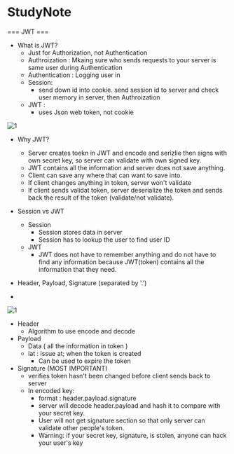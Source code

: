 # StudyNote

=== JWT ===
- What is JWT?
  -  Just for Authorization, not Authentication
    - Authroization  : Mkaing sure who sends requests to your server is same user during Authentication
    - Authentication : Logging user in
  - Session:
    - send down id into cookie. send session id to server and check user memory in server, then Authroization
  - JWT :
    - uses Json web token, not cookie
    
![1](https://github.com/DASverseTJK/StudyNote/assets/131336470/ab7eb05a-72ef-42be-9840-e025ca968103)
 
 - Why JWT?
   - Server creates toekn in JWT and encode and serizlie then signs with own secret key, so server can validate with own signed key.
   - JWT contains all the information and server does not save anything.
   - Client can save any where that can want to save into.
   - If client changes anything in token, server won't validate
   - If client sends validat token, server deserialize the token and sends back the result of the token (validate/not validate).
 - Session vs JWT
   - Session
     - Session stores data in server
     - Session has to lookup the user to find user ID
   - JWT
     - JWT does not have to remember anything and do not have to find any information because JWT(token) contains all the information that they need.

- Header, Payload, Signature (separated by '.')
- 
![1](https://github.com/DASverseTJK/StudyNote/assets/131336470/677e5bd6-5fcc-45d9-ba69-d367d06e7049)

  - Header
    - Algorithm to use encode and decode
  - Payload
    - Data ( all the information in token )
    - iat : issue at; when the token is created
      -  Can be used to expire the token
  - Signature (MOST IMPORTANT)
    - verifies token hasn't been changed before client sends back to server
    - In encoded key:
      - format : header.payload.signature
      - server will decode header.payload and hash it to compare with your secret key.
      - User will not get signature section so that only server can validate other people's token.
      - Warning: if your secret key, signature, is stolen, anyone can hack your user's key

